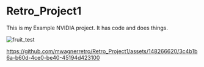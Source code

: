 # Retro_Project1
This is my Example NVIDIA project. It has code and does things.


![fruit_test](https://github.com/mwagnerretro/Retro_Project1/assets/148266620/bda8f548-8a62-4a2d-9877-1b4d0e65caa2)






https://github.com/mwagnerretro/Retro_Project1/assets/148266620/3c4b1b6a-b60d-4ce0-be40-45194d423100



